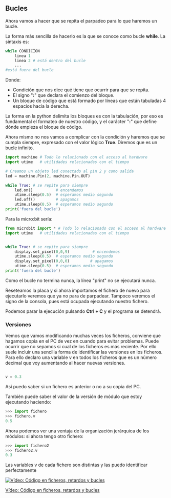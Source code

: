 ## Bucles

Ahora vamos a hacer que se repita el parpadeo para lo que haremos un bucle.

La forma más sencilla de hacerlo es la que se conoce como bucle **while**. La sintaxis es:

```python
while CONDICION
    linea 1
    linea 2 # está dentro del bucle
    ...
#está fuera del bucle
```

Donde:

* Condición que nos dice qué tiene que ocurrir para que se repita.
* El signo "**:**" que declara el comienzo del bloque.
* Un bloque de código que está formado por líneas que están tabuladas 4 espacios hacia la derecha.

La forma en la python delimita los bloques es con la tabulación, por eso es fundamental el formateo de nuestro código, y el carácter "**:**" que define dónde empieza el bloque de código.

Ahora mismo no nos vamos a complicar con la condición y haremos que se cumpla siempre, expresado con el valor lógico **True**. Diremos que es un bucle infinito.

```python
import machine # Todo lo relacionado con el acceso al hardware
import utime   # utilidades relacionadas con el tiempo

# Creamos un objeto led conectado al pin 2 y como salida
led = machine.Pin(2, machine.Pin.OUT)

while True: # se repite para siempre
    led.on()          # encendemos
    utime.sleep(0.5)  # esperamos medio segundo
    led.off()         # apagamos  
    utime.sleep(0.5)  # esperamos medio segundo
print('fuera del bucle')
```

Para la micro:bit sería:

```python
from microbit import * # Todo lo relacionado con el acceso al hardware
import utime   # utilidades relacionadas con el tiempo


while True: # se repite para siempre
    display.set_pixel(0,0,9)          # encendemos
    utime.sleep(0.5)  # esperamos medio segundo
    display.set_pixel(0,0,0)         # apagamos  
    utime.sleep(0.5)  # esperamos medio segundo
print('fuera del bucle')
```

Como el bucle no termina nunca, la línea "print" no se ejecutará nunca.

Reseteamos la placa y si ahora importamos el fichero de nuevo para ejecutarlo veremos que ya no para de parpadear. Tampoco veremos el signo de la consola, pues está ocupada ejecutando nuestro fichero.

Podemos parar la ejecución pulsando **Ctrl + C** y el programa se detendrá.

### Versiones

Vemos que vamos modificando muchas veces los ficheros, conviene que hagamos copia en el PC de vez en cuando para evitar problemas.
Puede ocurrir que no sepamos si cual de los ficheros es más reciente. Por ello suele incluir una sencilla forma de identificar las versiones en los ficheros. Para ello declaro una variable v en todos los ficheros que es un número decimal que voy aumentando al hacer nuevas versiones.

```python

v = 0.3

```

Así puedo saber si un fichero es anterior o no a su copia del PC.

También puede saber el valor de la versión de módulo que estoy ejecutando haciendo:

```python
>>> import fichero
>>> fichero.v
0.5
```

Ahora podemos ver una ventaja de la organización jerárquica de los módulos: si ahora tengo otro fichero:

```python
>>> import fichero2
>>> fichero2.v
0.3
```

Las variables v de cada fichero son distintas y las puedo identificar perfectamente

[![Vídeo: Código en ficheros, retardos y bucles](https://img.youtube.com/vi/VtJlZL4RD50/0.jpg)](https://drive.google.com/file/d/1Y9YflawCGSA5x_geFnqu7utkpKzvgoKo/view?usp=sharing)

[Vídeo: Código en ficheros, retardos y bucles](https://drive.google.com/file/d/1Y9YflawCGSA5x_geFnqu7utkpKzvgoKo/view?usp=sharing)

